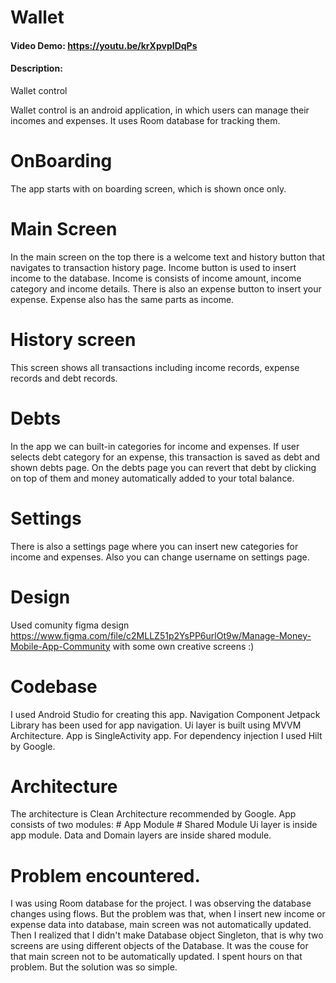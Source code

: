 # Wallet
#### Video Demo:  https://youtu.be/krXpvpIDqPs
#### Description:
Wallet control

Wallet control is an android application, in which users can manage their
incomes and expenses. It uses Room database for tracking them.

# OnBoarding
The app starts with on boarding screen, which is shown once only.

# Main Screen
In the main screen on the top there is a welcome text and history button
that navigates to transaction history page. Income button is used to insert income
to the database. Income is consists of income amount, income category and income details.
There is also an expense button to insert your expense. Expense also has the same parts as income.

# History screen
This screen shows all transactions including income records, expense records and debt records.

# Debts
In the app we can built-in categories for income and expenses. If user selects debt category for
an expense, this transaction is saved as debt and shown debts page. On the debts page you can revert
that debt by clicking on top of them and money automatically added to your total balance.

# Settings
There is also a settings page where you can insert new categories for income and expenses. Also you can change username on settings page.

# Design
Used comunity figma design https://www.figma.com/file/c2MLLZ51p2YsPP6urlOt9w/Manage-Money-Mobile-App-Community
with some own creative screens :)

# Codebase
I used Android Studio for creating this app.
Navigation Component Jetpack Library has been used for app navigation.
Ui layer is built using MVVM Architecture. App is SingleActivity app.
For dependency injection I used Hilt by Google.

# Architecture
The architecture is Clean Architecture recommended by Google. App consists of two
modules:
    # App Module
    # Shared Module
Ui layer is inside app module.
Data and Domain layers are inside shared module.

# Problem encountered.
I was using Room database for the project. I was
observing the database changes using flows. But the problem was that, when I insert
new income or expense data into database, main screen was not automatically updated.
Then I realized that I didn't make Database object Singleton, that is why two screens are using
different objects of the Database. It was the couse for that main screen not to be
automatically updated. I spent hours on that problem. But the solution was so simple.
